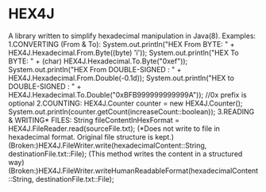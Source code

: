 # HEX4J
A library written to simplify hexadecimal manipulation in Java(8).
Examples:
1.CONVERTING (From & To):
          System.out.println("HEX From BYTE: " + HEX4J.Hexadecimal.From.Byte((byte) 'ï'));
          System.out.println("HEX To BYTE: " + (char) HEX4J.Hexadecimal.To.Byte("0xef"));
          System.out.println("HEX From DOUBLE-SIGNED : " + HEX4J.Hexadecimal.From.Double(-0.1d));
          System.out.println("HEX to DOUBLE-SIGNED : " + HEX4J.Hexadecimal.To.Double("0xBFB999999999999A")); //0x prefix is optional
2.COUNTING:
          HEX4J.Counter counter = new HEX4J.Counter();
          System.out.println(counter.getCount(increaseCount::boolean));
3.READING & WRITING* FILES:
          String fileContentInHexFormat = HEX4J.FileReader.read(sourceFile.txt);
          (*Does not write to file in hexadecimal format. Original file structure is kept.)
          (Broken:)HEX4J.FileWriter.write(hexadecimalContent::String, destinationFile.txt::File);
          (This method writes the content in a structured way)
          (Broken:)HEX4J.FileWriter.writeHumanReadableFormat(hexadecimalContent::String, destinationFile.txt::File);
          
          
          
